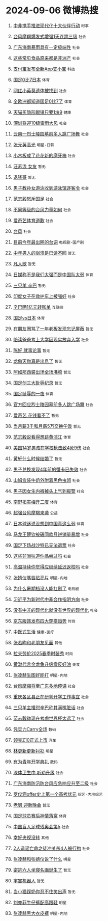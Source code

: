 # 2024-09-06 微博热搜 
1. [中非携手推进现代化十大伙伴行动](https://m.weibo.cn/search?containerid=100103type%3D1%26t%3D10%26q%3D%23%E4%B8%AD%E9%9D%9E%E6%90%BA%E6%89%8B%E6%8E%A8%E8%BF%9B%E7%8E%B0%E4%BB%A3%E5%8C%96%E5%8D%81%E5%A4%A7%E4%BC%99%E4%BC%B4%E8%A1%8C%E5%8A%A8%23&stream_entry_id=51&isnewpage=1&extparam=seat%3D1%26filter_type%3Drealtimehot%26stream_entry_id%3D51%26c_type%3D51%26q%3D%2523%25E4%25B8%25AD%25E9%259D%259E%25E6%2590%25BA%25E6%2589%258B%25E6%258E%25A8%25E8%25BF%259B%25E7%258E%25B0%25E4%25BB%25A3%25E5%258C%2596%25E5%258D%2581%25E5%25A4%25A7%25E4%25BC%2599%25E4%25BC%25B4%25E8%25A1%258C%25E5%258A%25A8%2523%26pos%3D0%26cate%3D10103%26dgr%3D0%26display_time%3D1725567677%26pre_seqid%3D17255676777600055127) `时事` 

2. [台风摩羯爆发式增强1天连跳三级](https://m.weibo.cn/search?containerid=100103type%3D1%26t%3D10%26q%3D%23%E5%8F%B0%E9%A3%8E%E6%91%A9%E7%BE%AF%E7%88%86%E5%8F%91%E5%BC%8F%E5%A2%9E%E5%BC%BA1%E5%A4%A9%E8%BF%9E%E8%B7%B3%E4%B8%89%E7%BA%A7%23&stream_entry_id=31&isnewpage=1&extparam=seat%3D1%26dgr%3D0%26pos%3D0%26c_type%3D31%26flag%3D0%26cate%3D5001%26stream_entry_id%3D31%26realpos%3D1%26q%3D%2523%25E5%258F%25B0%25E9%25A3%258E%25E6%2591%25A9%25E7%25BE%25AF%25E7%2588%2586%25E5%258F%2591%25E5%25BC%258F%25E5%25A2%259E%25E5%25BC%25BA1%25E5%25A4%25A9%25E8%25BF%259E%25E8%25B7%25B3%25E4%25B8%2589%25E7%25BA%25A7%2523%26lcate%3D5001%26filter_type%3Drealtimehot%26band_rank%3D1%26display_time%3D1725567677%26pre_seqid%3D17255676777600055127) `社会` 

3. [广东海南暴雨具有一定极端性](https://m.weibo.cn/search?containerid=100103type%3D1%26t%3D10%26q%3D%23%E5%B9%BF%E4%B8%9C%E6%B5%B7%E5%8D%97%E6%9A%B4%E9%9B%A8%E5%85%B7%E6%9C%89%E4%B8%80%E5%AE%9A%E6%9E%81%E7%AB%AF%E6%80%A7%23&stream_entry_id=31&isnewpage=1&extparam=seat%3D1%26dgr%3D0%26pos%3D1%26c_type%3D31%26flag%3D0%26cate%3D5001%26stream_entry_id%3D31%26realpos%3D2%26q%3D%2523%25E5%25B9%25BF%25E4%25B8%259C%25E6%25B5%25B7%25E5%258D%2597%25E6%259A%25B4%25E9%259B%25A8%25E5%2585%25B7%25E6%259C%2589%25E4%25B8%2580%25E5%25AE%259A%25E6%259E%2581%25E7%25AB%25AF%25E6%2580%25A7%2523%26lcate%3D5001%26filter_type%3Drealtimehot%26band_rank%3D2%26display_time%3D1725567677%26pre_seqid%3D17255676777600055127) `社会` 

4. [这些常见食品原来都是非洲产](https://m.weibo.cn/search?containerid=100103type%3D1%26t%3D10%26q%3D%23%E8%BF%99%E4%BA%9B%E5%B8%B8%E8%A7%81%E9%A3%9F%E5%93%81%E5%8E%9F%E6%9D%A5%E9%83%BD%E6%98%AF%E9%9D%9E%E6%B4%B2%E4%BA%A7%23&stream_entry_id=31&isnewpage=1&extparam=seat%3D1%26dgr%3D0%26pos%3D2%26c_type%3D31%26flag%3D0%26cate%3D5001%26stream_entry_id%3D31%26realpos%3D3%26q%3D%2523%25E8%25BF%2599%25E4%25BA%259B%25E5%25B8%25B8%25E8%25A7%2581%25E9%25A3%259F%25E5%2593%2581%25E5%258E%259F%25E6%259D%25A5%25E9%2583%25BD%25E6%2598%25AF%25E9%259D%259E%25E6%25B4%25B2%25E4%25BA%25A7%2523%26lcate%3D5001%26filter_type%3Drealtimehot%26band_rank%3D3%26display_time%3D1725567677%26pre_seqid%3D17255676777600055127) `社会` 

5. [支付宝发布全新App支小宝](https://m.weibo.cn/search?containerid=100103type%3D1%26t%3D10%26q%3D%23%E6%94%AF%E4%BB%98%E5%AE%9D%E5%8F%91%E5%B8%83%E5%85%A8%E6%96%B0App%E6%94%AF%E5%B0%8F%E5%AE%9D%23&stream_entry_id=31&isnewpage=1&extparam=seat%3D1%26filter_type%3Drealtimehot%26pos%3D3%26c_type%3D31%26is_ad_pos%3D1%26cate%3D5001%26band_rank%3D4%26stream_entry_id%3D31%26lcate%3D5001%26q%3D%2523%25E6%2594%25AF%25E4%25BB%2598%25E5%25AE%259D%25E5%258F%2591%25E5%25B8%2583%25E5%2585%25A8%25E6%2596%25B0App%25E6%2594%25AF%25E5%25B0%258F%25E5%25AE%259D%2523%26topic_ad%3D1%26dgr%3D0%26adid%3D253423%26display_time%3D1725567677%26pre_seqid%3D17255676777600055127) `科技` 

6. [国足0比7日本](https://m.weibo.cn/search?containerid=100103type%3D1%26t%3D10%26q%3D%23%E5%9B%BD%E8%B6%B30%E6%AF%947%E6%97%A5%E6%9C%AC%23&stream_entry_id=31&isnewpage=1&extparam=seat%3D1%26dgr%3D0%26pos%3D4%26c_type%3D31%26flag%3D16%26cate%3D5001%26stream_entry_id%3D31%26realpos%3D4%26q%3D%2523%25E5%259B%25BD%25E8%25B6%25B30%25E6%25AF%25947%25E6%2597%25A5%25E6%259C%25AC%2523%26lcate%3D5001%26filter_type%3Drealtimehot%26band_rank%3D4%26display_time%3D1725567677%26pre_seqid%3D17255676777600055127) `体育` 

7. [网红小英莫遗体被找到](https://m.weibo.cn/search?containerid=100103type%3D1%26t%3D10%26q%3D%23%E7%BD%91%E7%BA%A2%E5%B0%8F%E8%8B%B1%E8%8E%AB%E9%81%97%E4%BD%93%E8%A2%AB%E6%89%BE%E5%88%B0%23&stream_entry_id=31&isnewpage=1&extparam=seat%3D1%26dgr%3D0%26pos%3D5%26c_type%3D31%26flag%3D2%26cate%3D5001%26stream_entry_id%3D31%26realpos%3D5%26q%3D%2523%25E7%25BD%2591%25E7%25BA%25A2%25E5%25B0%258F%25E8%258B%25B1%25E8%258E%25AB%25E9%2581%2597%25E4%25BD%2593%25E8%25A2%25AB%25E6%2589%25BE%25E5%2588%25B0%2523%26lcate%3D5001%26filter_type%3Drealtimehot%26band_rank%3D5%26display_time%3D1725567677%26pre_seqid%3D17255676777600055127) `社会` 

8. [全欧洲都知道国足0比7了](https://m.weibo.cn/search?containerid=100103type%3D1%26t%3D10%26q%3D%23%E5%85%A8%E6%AC%A7%E6%B4%B2%E9%83%BD%E7%9F%A5%E9%81%93%E5%9B%BD%E8%B6%B30%E6%AF%947%E4%BA%86%23&stream_entry_id=31&isnewpage=1&extparam=seat%3D1%26dgr%3D0%26pos%3D6%26c_type%3D31%26flag%3D2%26cate%3D5001%26stream_entry_id%3D31%26realpos%3D6%26q%3D%2523%25E5%2585%25A8%25E6%25AC%25A7%25E6%25B4%25B2%25E9%2583%25BD%25E7%259F%25A5%25E9%2581%2593%25E5%259B%25BD%25E8%25B6%25B30%25E6%25AF%25947%25E4%25BA%2586%2523%26lcate%3D5001%26filter_type%3Drealtimehot%26band_rank%3D6%26display_time%3D1725567677%26pre_seqid%3D17255676777600055127) `体育` 

9. [天猫买隐形眼镜只要1块9](https://m.weibo.cn/search?containerid=100103type%3D1%26t%3D10%26q%3D%23%E5%A4%A9%E7%8C%AB%E4%B9%B0%E9%9A%90%E5%BD%A2%E7%9C%BC%E9%95%9C%E5%8F%AA%E8%A6%811%E5%9D%979%23&stream_entry_id=31&isnewpage=1&extparam=seat%3D1%26filter_type%3Drealtimehot%26pos%3D7%26c_type%3D31%26is_ad_pos%3D1%26cate%3D5001%26band_rank%3D7%26stream_entry_id%3D31%26lcate%3D5001%26q%3D%2523%25E5%25A4%25A9%25E7%258C%25AB%25E4%25B9%25B0%25E9%259A%2590%25E5%25BD%25A2%25E7%259C%25BC%25E9%2595%259C%25E5%258F%25AA%25E8%25A6%25811%25E5%259D%25979%2523%26topic_ad%3D1%26dgr%3D0%26adid%3D253315%26display_time%3D1725567677%26pre_seqid%3D17255676777600055127) `健康` 

10. [深圳将迎10级雷雨大风](https://m.weibo.cn/search?containerid=100103type%3D1%26t%3D10%26q%3D%23%E6%B7%B1%E5%9C%B3%E5%B0%86%E8%BF%8E10%E7%BA%A7%E9%9B%B7%E9%9B%A8%E5%A4%A7%E9%A3%8E%23&stream_entry_id=31&isnewpage=1&extparam=seat%3D1%26dgr%3D0%26pos%3D8%26c_type%3D31%26flag%3D0%26cate%3D5001%26stream_entry_id%3D31%26realpos%3D7%26q%3D%2523%25E6%25B7%25B1%25E5%259C%25B3%25E5%25B0%2586%25E8%25BF%258E10%25E7%25BA%25A7%25E9%259B%25B7%25E9%259B%25A8%25E5%25A4%25A7%25E9%25A3%258E%2523%26lcate%3D5001%26filter_type%3Drealtimehot%26band_rank%3D7%26display_time%3D1725567677%26pre_seqid%3D17255676777600055127) `社会` 

11. [云南一烈士陵园墓前多人跳广场舞](https://m.weibo.cn/search?containerid=100103type%3D1%26t%3D10%26q%3D%23%E4%BA%91%E5%8D%97%E4%B8%80%E7%83%88%E5%A3%AB%E9%99%B5%E5%9B%AD%E5%A2%93%E5%89%8D%E5%A4%9A%E4%BA%BA%E8%B7%B3%E5%B9%BF%E5%9C%BA%E8%88%9E%23&stream_entry_id=31&isnewpage=1&extparam=seat%3D1%26dgr%3D0%26pos%3D9%26c_type%3D31%26flag%3D0%26cate%3D5001%26stream_entry_id%3D31%26realpos%3D8%26q%3D%2523%25E4%25BA%2591%25E5%258D%2597%25E4%25B8%2580%25E7%2583%2588%25E5%25A3%25AB%25E9%2599%25B5%25E5%259B%25AD%25E5%25A2%2593%25E5%2589%258D%25E5%25A4%259A%25E4%25BA%25BA%25E8%25B7%25B3%25E5%25B9%25BF%25E5%259C%25BA%25E8%2588%259E%2523%26lcate%3D5001%26filter_type%3Drealtimehot%26band_rank%3D8%26display_time%3D1725567677%26pre_seqid%3D17255676777600055127) `社会` 

12. [张元英高光](https://m.weibo.cn/search?containerid=100103type%3D1%26t%3D10%26q%3D%23%E5%BC%A0%E5%85%83%E8%8B%B1%E9%AB%98%E5%85%89%23&stream_entry_id=31&isnewpage=1&extparam=seat%3D1%26dgr%3D0%26pos%3D10%26c_type%3D31%26flag%3D0%26cate%3D5001%26stream_entry_id%3D31%26realpos%3D9%26q%3D%2523%25E5%25BC%25A0%25E5%2585%2583%25E8%258B%25B1%25E9%25AB%2598%25E5%2585%2589%2523%26lcate%3D5001%26filter_type%3Drealtimehot%26band_rank%3D9%26display_time%3D1725567677%26pre_seqid%3D17255676777600055127) `明星-日韩` 

13. [小木板成了花花新的磨牙棒](https://m.weibo.cn/search?containerid=100103type%3D1%26t%3D10%26q%3D%23%E5%B0%8F%E6%9C%A8%E6%9D%BF%E6%88%90%E4%BA%86%E8%8A%B1%E8%8A%B1%E6%96%B0%E7%9A%84%E7%A3%A8%E7%89%99%E6%A3%92%23&stream_entry_id=31&isnewpage=1&extparam=seat%3D1%26dgr%3D0%26pos%3D11%26c_type%3D31%26flag%3D32768%26cate%3D5001%26stream_entry_id%3D31%26realpos%3D10%26q%3D%2523%25E5%25B0%258F%25E6%259C%25A8%25E6%259D%25BF%25E6%2588%2590%25E4%25BA%2586%25E8%258A%25B1%25E8%258A%25B1%25E6%2596%25B0%25E7%259A%2584%25E7%25A3%25A8%25E7%2589%2599%25E6%25A3%2592%2523%26lcate%3D5001%26filter_type%3Drealtimehot%26band_rank%3D10%26display_time%3D1725567677%26pre_seqid%3D17255676777600055127) `社会` 

14. [汪苏泷 女友](https://m.weibo.cn/search?containerid=100103type%3D1%26t%3D10%26q%3D%E6%B1%AA%E8%8B%8F%E6%B3%B7+%E5%A5%B3%E5%8F%8B&stream_entry_id=31&isnewpage=1&extparam=seat%3D1%26dgr%3D0%26pos%3D12%26c_type%3D31%26flag%3D2%26cate%3D5001%26stream_entry_id%3D31%26realpos%3D11%26q%3D%25E6%25B1%25AA%25E8%258B%258F%25E6%25B3%25B7%2520%25E5%25A5%25B3%25E5%258F%258B%26lcate%3D5001%26filter_type%3Drealtimehot%26band_rank%3D11%26display_time%3D1725567677%26pre_seqid%3D17255676777600055127) `暂无` 

15. [退钱哥](https://m.weibo.cn/search?containerid=100103type%3D1%26t%3D10%26q%3D%E9%80%80%E9%92%B1%E5%93%A5&stream_entry_id=31&isnewpage=1&extparam=seat%3D1%26dgr%3D0%26pos%3D13%26c_type%3D31%26flag%3D2%26cate%3D5001%26stream_entry_id%3D31%26realpos%3D12%26q%3D%25E9%2580%2580%25E9%2592%25B1%25E5%2593%25A5%26lcate%3D5001%26filter_type%3Drealtimehot%26band_rank%3D12%26display_time%3D1725567677%26pre_seqid%3D17255676777600055127) `暂无` 

16. [男子教孙女游泳收到游泳馆逐客令](https://m.weibo.cn/search?containerid=100103type%3D1%26t%3D10%26q%3D%23%E7%94%B7%E5%AD%90%E6%95%99%E5%AD%99%E5%A5%B3%E6%B8%B8%E6%B3%B3%E6%94%B6%E5%88%B0%E6%B8%B8%E6%B3%B3%E9%A6%86%E9%80%90%E5%AE%A2%E4%BB%A4%23&stream_entry_id=31&isnewpage=1&extparam=seat%3D1%26dgr%3D0%26pos%3D14%26c_type%3D31%26flag%3D0%26cate%3D5001%26stream_entry_id%3D31%26realpos%3D13%26q%3D%2523%25E7%2594%25B7%25E5%25AD%2590%25E6%2595%2599%25E5%25AD%2599%25E5%25A5%25B3%25E6%25B8%25B8%25E6%25B3%25B3%25E6%2594%25B6%25E5%2588%25B0%25E6%25B8%25B8%25E6%25B3%25B3%25E9%25A6%2586%25E9%2580%2590%25E5%25AE%25A2%25E4%25BB%25A4%2523%26lcate%3D5001%26filter_type%3Drealtimehot%26band_rank%3D13%26display_time%3D1725567677%26pre_seqid%3D17255676777600055127) `社会` 

17. [范志毅怒斥国足](https://m.weibo.cn/search?containerid=100103type%3D1%26t%3D10%26q%3D%23%E8%8C%83%E5%BF%97%E6%AF%85%E6%80%92%E6%96%A5%E5%9B%BD%E8%B6%B3%23&stream_entry_id=31&isnewpage=1&extparam=seat%3D1%26dgr%3D0%26pos%3D15%26c_type%3D31%26flag%3D2%26cate%3D5001%26stream_entry_id%3D31%26realpos%3D14%26q%3D%2523%25E8%258C%2583%25E5%25BF%2597%25E6%25AF%2585%25E6%2580%2592%25E6%2596%25A5%25E5%259B%25BD%25E8%25B6%25B3%2523%26lcate%3D5001%26filter_type%3Drealtimehot%26band_rank%3D14%26display_time%3D1725567677%26pre_seqid%3D17255676777600055127) `社会` 

18. [不同等级的台风力量如何](https://m.weibo.cn/search?containerid=100103type%3D1%26t%3D10%26q%3D%23%E4%B8%8D%E5%90%8C%E7%AD%89%E7%BA%A7%E7%9A%84%E5%8F%B0%E9%A3%8E%E5%8A%9B%E9%87%8F%E5%A6%82%E4%BD%95%23&stream_entry_id=31&isnewpage=1&extparam=seat%3D1%26dgr%3D0%26pos%3D16%26c_type%3D31%26flag%3D0%26cate%3D5001%26stream_entry_id%3D31%26realpos%3D15%26q%3D%2523%25E4%25B8%258D%25E5%2590%258C%25E7%25AD%2589%25E7%25BA%25A7%25E7%259A%2584%25E5%258F%25B0%25E9%25A3%258E%25E5%258A%259B%25E9%2587%258F%25E5%25A6%2582%25E4%25BD%2595%2523%26lcate%3D5001%26filter_type%3Drealtimehot%26band_rank%3D15%26display_time%3D1725567677%26pre_seqid%3D17255676777600055127) `社会` 

19. [爱奇艺体育道歉](https://m.weibo.cn/search?containerid=100103type%3D1%26t%3D10%26q%3D%23%E7%88%B1%E5%A5%87%E8%89%BA%E4%BD%93%E8%82%B2%E9%81%93%E6%AD%89%23&stream_entry_id=31&isnewpage=1&extparam=seat%3D1%26dgr%3D0%26pos%3D17%26c_type%3D31%26flag%3D2%26cate%3D5001%26stream_entry_id%3D31%26realpos%3D16%26q%3D%2523%25E7%2588%25B1%25E5%25A5%2587%25E8%2589%25BA%25E4%25BD%2593%25E8%2582%25B2%25E9%2581%2593%25E6%25AD%2589%2523%26lcate%3D5001%26filter_type%3Drealtimehot%26band_rank%3D16%26display_time%3D1725567677%26pre_seqid%3D17255676777600055127) `社会` 

20. [台风](https://m.weibo.cn/search?containerid=100103type%3D1%26t%3D10%26q%3D%E5%8F%B0%E9%A3%8E&stream_entry_id=31&isnewpage=1&extparam=seat%3D1%26dgr%3D0%26pos%3D18%26c_type%3D31%26flag%3D0%26cate%3D5001%26stream_entry_id%3D31%26realpos%3D17%26q%3D%25E5%258F%25B0%25E9%25A3%258E%26lcate%3D5001%26filter_type%3Drealtimehot%26band_rank%3D17%26display_time%3D1725567677%26pre_seqid%3D17255676777600055127) `社会` 

21. [目前今年最出圈的台词](https://m.weibo.cn/search?containerid=100103type%3D1%26t%3D10%26q%3D%E7%9B%AE%E5%89%8D%E4%BB%8A%E5%B9%B4%E6%9C%80%E5%87%BA%E5%9C%88%E7%9A%84%E5%8F%B0%E8%AF%8D&stream_entry_id=31&isnewpage=1&extparam=seat%3D1%26dgr%3D0%26pos%3D19%26c_type%3D31%26flag%3D0%26cate%3D5001%26stream_entry_id%3D31%26realpos%3D18%26q%3D%25E7%259B%25AE%25E5%2589%258D%25E4%25BB%258A%25E5%25B9%25B4%25E6%259C%2580%25E5%2587%25BA%25E5%259C%2588%25E7%259A%2584%25E5%258F%25B0%25E8%25AF%258D%26lcate%3D5001%26filter_type%3Drealtimehot%26band_rank%3D18%26display_time%3D1725567677%26pre_seqid%3D17255676777600055127) `电视剧-国产剧` 

22. [中年男人的崩溃是已读不回](https://m.weibo.cn/search?containerid=100103type%3D1%26t%3D10%26q%3D%E4%B8%AD%E5%B9%B4%E7%94%B7%E4%BA%BA%E7%9A%84%E5%B4%A9%E6%BA%83%E6%98%AF%E5%B7%B2%E8%AF%BB%E4%B8%8D%E5%9B%9E&stream_entry_id=31&isnewpage=1&extparam=seat%3D1%26dgr%3D0%26pos%3D20%26c_type%3D31%26flag%3D0%26cate%3D5001%26stream_entry_id%3D31%26realpos%3D19%26q%3D%25E4%25B8%25AD%25E5%25B9%25B4%25E7%2594%25B7%25E4%25BA%25BA%25E7%259A%2584%25E5%25B4%25A9%25E6%25BA%2583%25E6%2598%25AF%25E5%25B7%25B2%25E8%25AF%25BB%25E4%25B8%258D%25E5%259B%259E%26lcate%3D5001%26filter_type%3Drealtimehot%26band_rank%3D19%26display_time%3D1725567677%26pre_seqid%3D17255676777600055127) `暂无` 

23. [凡人歌](https://m.weibo.cn/search?containerid=100103type%3D1%26t%3D10%26q%3D%E5%87%A1%E4%BA%BA%E6%AD%8C&stream_entry_id=31&isnewpage=1&extparam=seat%3D1%26dgr%3D0%26pos%3D21%26c_type%3D31%26flag%3D0%26cate%3D5001%26stream_entry_id%3D31%26realpos%3D20%26q%3D%25E5%2587%25A1%25E4%25BA%25BA%25E6%25AD%258C%26lcate%3D5001%26filter_type%3Drealtimehot%26band_rank%3D20%26display_time%3D1725567677%26pre_seqid%3D17255676777600055127) `暂无` 

24. [日媒称不是我们太强而是中国队太弱](https://m.weibo.cn/search?containerid=100103type%3D1%26t%3D10%26q%3D%23%E6%97%A5%E5%AA%92%E7%A7%B0%E4%B8%8D%E6%98%AF%E6%88%91%E4%BB%AC%E5%A4%AA%E5%BC%BA%E8%80%8C%E6%98%AF%E4%B8%AD%E5%9B%BD%E9%98%9F%E5%A4%AA%E5%BC%B1%23&stream_entry_id=31&isnewpage=1&extparam=seat%3D1%26dgr%3D0%26pos%3D22%26c_type%3D31%26flag%3D2%26cate%3D5001%26stream_entry_id%3D31%26realpos%3D21%26q%3D%2523%25E6%2597%25A5%25E5%25AA%2592%25E7%25A7%25B0%25E4%25B8%258D%25E6%2598%25AF%25E6%2588%2591%25E4%25BB%25AC%25E5%25A4%25AA%25E5%25BC%25BA%25E8%2580%258C%25E6%2598%25AF%25E4%25B8%25AD%25E5%259B%25BD%25E9%2598%259F%25E5%25A4%25AA%25E5%25BC%25B1%2523%26lcate%3D5001%26filter_type%3Drealtimehot%26band_rank%3D21%26display_time%3D1725567677%26pre_seqid%3D17255676777600055127) `体育` 

25. [三只羊 辛巴](https://m.weibo.cn/search?containerid=100103type%3D1%26t%3D10%26q%3D%E4%B8%89%E5%8F%AA%E7%BE%8A+%E8%BE%9B%E5%B7%B4&stream_entry_id=31&isnewpage=1&extparam=seat%3D1%26dgr%3D0%26pos%3D23%26c_type%3D31%26flag%3D2%26cate%3D5001%26stream_entry_id%3D31%26realpos%3D22%26q%3D%25E4%25B8%2589%25E5%258F%25AA%25E7%25BE%258A%2520%25E8%25BE%259B%25E5%25B7%25B4%26lcate%3D5001%26filter_type%3Drealtimehot%26band_rank%3D22%26display_time%3D1725567677%26pre_seqid%3D17255676777600055127) `暂无` 

26. [印度女子在救护车上被强奸](https://m.weibo.cn/search?containerid=100103type%3D1%26t%3D10%26q%3D%23%E5%8D%B0%E5%BA%A6%E5%A5%B3%E5%AD%90%E5%9C%A8%E6%95%91%E6%8A%A4%E8%BD%A6%E4%B8%8A%E8%A2%AB%E5%BC%BA%E5%A5%B8%23&stream_entry_id=31&isnewpage=1&extparam=seat%3D1%26dgr%3D0%26pos%3D24%26c_type%3D31%26flag%3D0%26cate%3D5001%26stream_entry_id%3D31%26realpos%3D23%26q%3D%2523%25E5%258D%25B0%25E5%25BA%25A6%25E5%25A5%25B3%25E5%25AD%2590%25E5%259C%25A8%25E6%2595%2591%25E6%258A%25A4%25E8%25BD%25A6%25E4%25B8%258A%25E8%25A2%25AB%25E5%25BC%25BA%25E5%25A5%25B8%2523%26lcate%3D5001%26filter_type%3Drealtimehot%26band_rank%3D23%26display_time%3D1725567677%26pre_seqid%3D17255676777600055127) `社会` 

27. [辛巴晒1亿元转账单](https://m.weibo.cn/search?containerid=100103type%3D1%26t%3D10%26q%3D%23%E8%BE%9B%E5%B7%B4%E6%99%921%E4%BA%BF%E5%85%83%E8%BD%AC%E8%B4%A6%E5%8D%95%23&stream_entry_id=31&isnewpage=1&extparam=seat%3D1%26dgr%3D0%26pos%3D25%26c_type%3D31%26flag%3D2%26cate%3D5001%26stream_entry_id%3D31%26realpos%3D24%26q%3D%2523%25E8%25BE%259B%25E5%25B7%25B4%25E6%2599%25921%25E4%25BA%25BF%25E5%2585%2583%25E8%25BD%25AC%25E8%25B4%25A6%25E5%258D%2595%2523%26lcate%3D5001%26filter_type%3Drealtimehot%26band_rank%3D24%26display_time%3D1725567677%26pre_seqid%3D17255676777600055127) `互联网` 

28. [国足vs日本](https://m.weibo.cn/search?containerid=100103type%3D1%26t%3D10%26q%3D%23%E5%9B%BD%E8%B6%B3vs%E6%97%A5%E6%9C%AC%23&stream_entry_id=31&isnewpage=1&extparam=seat%3D1%26dgr%3D0%26pos%3D26%26c_type%3D31%26flag%3D0%26cate%3D5001%26stream_entry_id%3D31%26realpos%3D25%26q%3D%2523%25E5%259B%25BD%25E8%25B6%25B3vs%25E6%2597%25A5%25E6%259C%25AC%2523%26lcate%3D5001%26filter_type%3Drealtimehot%26band_rank%3D25%26display_time%3D1725567677%26pre_seqid%3D17255676777600055127) `体育` 

29. [在朋友圈骂了一年老板发现忘记屏蔽](https://m.weibo.cn/search?containerid=100103type%3D1%26t%3D10%26q%3D%E5%9C%A8%E6%9C%8B%E5%8F%8B%E5%9C%88%E9%AA%82%E4%BA%86%E4%B8%80%E5%B9%B4%E8%80%81%E6%9D%BF%E5%8F%91%E7%8E%B0%E5%BF%98%E8%AE%B0%E5%B1%8F%E8%94%BD&stream_entry_id=31&isnewpage=1&extparam=seat%3D1%26dgr%3D0%26pos%3D27%26c_type%3D31%26flag%3D0%26cate%3D5001%26stream_entry_id%3D31%26realpos%3D26%26q%3D%25E5%259C%25A8%25E6%259C%258B%25E5%258F%258B%25E5%259C%2588%25E9%25AA%2582%25E4%25BA%2586%25E4%25B8%2580%25E5%25B9%25B4%25E8%2580%2581%25E6%259D%25BF%25E5%258F%2591%25E7%258E%25B0%25E5%25BF%2598%25E8%25AE%25B0%25E5%25B1%258F%25E8%2594%25BD%26lcate%3D5001%26filter_type%3Drealtimehot%26band_rank%3D26%26display_time%3D1725567677%26pre_seqid%3D17255676777600055127) `暂无` 

30. [陪读爸爸考上大学因现实放弃入学](https://m.weibo.cn/search?containerid=100103type%3D1%26t%3D10%26q%3D%23%E9%99%AA%E8%AF%BB%E7%88%B8%E7%88%B8%E8%80%83%E4%B8%8A%E5%A4%A7%E5%AD%A6%E5%9B%A0%E7%8E%B0%E5%AE%9E%E6%94%BE%E5%BC%83%E5%85%A5%E5%AD%A6%23&stream_entry_id=31&isnewpage=1&extparam=seat%3D1%26dgr%3D0%26pos%3D28%26c_type%3D31%26flag%3D32768%26cate%3D5001%26stream_entry_id%3D31%26realpos%3D27%26q%3D%2523%25E9%2599%25AA%25E8%25AF%25BB%25E7%2588%25B8%25E7%2588%25B8%25E8%2580%2583%25E4%25B8%258A%25E5%25A4%25A7%25E5%25AD%25A6%25E5%259B%25A0%25E7%258E%25B0%25E5%25AE%259E%25E6%2594%25BE%25E5%25BC%2583%25E5%2585%25A5%25E5%25AD%25A6%2523%26lcate%3D5001%26filter_type%3Drealtimehot%26band_rank%3D27%26display_time%3D1725567677%26pre_seqid%3D17255676777600055127) `社会` 

31. [陈好 就事论事](https://m.weibo.cn/search?containerid=100103type%3D1%26t%3D10%26q%3D%E9%99%88%E5%A5%BD+%E5%B0%B1%E4%BA%8B%E8%AE%BA%E4%BA%8B&stream_entry_id=31&isnewpage=1&extparam=seat%3D1%26dgr%3D0%26pos%3D29%26c_type%3D31%26flag%3D0%26cate%3D5001%26stream_entry_id%3D31%26realpos%3D28%26q%3D%25E9%2599%2588%25E5%25A5%25BD%2520%25E5%25B0%25B1%25E4%25BA%258B%25E8%25AE%25BA%25E4%25BA%258B%26lcate%3D5001%26filter_type%3Drealtimehot%26band_rank%3D28%26display_time%3D1725567677%26pre_seqid%3D17255676777600055127) `暂无` 

32. [龙傲天你真是出息了](https://m.weibo.cn/search?containerid=100103type%3D1%26t%3D10%26q%3D%E9%BE%99%E5%82%B2%E5%A4%A9%E4%BD%A0%E7%9C%9F%E6%98%AF%E5%87%BA%E6%81%AF%E4%BA%86&stream_entry_id=31&isnewpage=1&extparam=seat%3D1%26dgr%3D0%26pos%3D30%26c_type%3D31%26flag%3D0%26cate%3D5001%26stream_entry_id%3D31%26realpos%3D29%26q%3D%25E9%25BE%2599%25E5%2582%25B2%25E5%25A4%25A9%25E4%25BD%25A0%25E7%259C%259F%25E6%2598%25AF%25E5%2587%25BA%25E6%2581%25AF%25E4%25BA%2586%26lcate%3D5001%26filter_type%3Drealtimehot%26band_rank%3D29%26display_time%3D1725567677%26pre_seqid%3D17255676777600055127) `暂无` 

33. [阿如那西装出场全场沸腾](https://m.weibo.cn/search?containerid=100103type%3D1%26t%3D10%26q%3D%E9%98%BF%E5%A6%82%E9%82%A3%E8%A5%BF%E8%A3%85%E5%87%BA%E5%9C%BA%E5%85%A8%E5%9C%BA%E6%B2%B8%E8%85%BE&stream_entry_id=31&isnewpage=1&extparam=seat%3D1%26dgr%3D0%26pos%3D31%26c_type%3D31%26flag%3D0%26cate%3D5001%26stream_entry_id%3D31%26realpos%3D30%26q%3D%25E9%2598%25BF%25E5%25A6%2582%25E9%2582%25A3%25E8%25A5%25BF%25E8%25A3%2585%25E5%2587%25BA%25E5%259C%25BA%25E5%2585%25A8%25E5%259C%25BA%25E6%25B2%25B8%25E8%2585%25BE%26lcate%3D5001%26filter_type%3Drealtimehot%26band_rank%3D30%26display_time%3D1725567677%26pre_seqid%3D17255676777600055127) `暂无` 

34. [国足创三大耻辱纪录](https://m.weibo.cn/search?containerid=100103type%3D1%26t%3D10%26q%3D%23%E5%9B%BD%E8%B6%B3%E5%88%9B%E4%B8%89%E5%A4%A7%E8%80%BB%E8%BE%B1%E7%BA%AA%E5%BD%95%23&stream_entry_id=31&isnewpage=1&extparam=seat%3D1%26dgr%3D0%26pos%3D32%26c_type%3D31%26flag%3D0%26cate%3D5001%26stream_entry_id%3D31%26realpos%3D31%26q%3D%2523%25E5%259B%25BD%25E8%25B6%25B3%25E5%2588%259B%25E4%25B8%2589%25E5%25A4%25A7%25E8%2580%25BB%25E8%25BE%25B1%25E7%25BA%25AA%25E5%25BD%2595%2523%26lcate%3D5001%26filter_type%3Drealtimehot%26band_rank%3D31%26display_time%3D1725567677%26pre_seqid%3D17255676777600055127) `暂无` 

35. [国足耻辱的一夜](https://m.weibo.cn/search?containerid=100103type%3D1%26t%3D10%26q%3D%23%E5%9B%BD%E8%B6%B3%E8%80%BB%E8%BE%B1%E7%9A%84%E4%B8%80%E5%A4%9C%23&stream_entry_id=31&isnewpage=1&extparam=seat%3D1%26dgr%3D0%26pos%3D33%26c_type%3D31%26flag%3D0%26cate%3D5001%26stream_entry_id%3D31%26realpos%3D32%26q%3D%2523%25E5%259B%25BD%25E8%25B6%25B3%25E8%2580%25BB%25E8%25BE%25B1%25E7%259A%2584%25E4%25B8%2580%25E5%25A4%259C%2523%26lcate%3D5001%26filter_type%3Drealtimehot%26band_rank%3D32%26display_time%3D1725567677%26pre_seqid%3D17255676777600055127) `体育` 

36. [官方回应烈士陵园墓前多人跳广场舞](https://m.weibo.cn/search?containerid=100103type%3D1%26t%3D10%26q%3D%23%E5%AE%98%E6%96%B9%E5%9B%9E%E5%BA%94%E7%83%88%E5%A3%AB%E9%99%B5%E5%9B%AD%E5%A2%93%E5%89%8D%E5%A4%9A%E4%BA%BA%E8%B7%B3%E5%B9%BF%E5%9C%BA%E8%88%9E%23&stream_entry_id=31&isnewpage=1&extparam=seat%3D1%26dgr%3D0%26pos%3D34%26c_type%3D31%26flag%3D0%26cate%3D5001%26stream_entry_id%3D31%26realpos%3D33%26q%3D%2523%25E5%25AE%2598%25E6%2596%25B9%25E5%259B%259E%25E5%25BA%2594%25E7%2583%2588%25E5%25A3%25AB%25E9%2599%25B5%25E5%259B%25AD%25E5%25A2%2593%25E5%2589%258D%25E5%25A4%259A%25E4%25BA%25BA%25E8%25B7%25B3%25E5%25B9%25BF%25E5%259C%25BA%25E8%2588%259E%2523%26lcate%3D5001%26filter_type%3Drealtimehot%26band_rank%3D33%26display_time%3D1725567677%26pre_seqid%3D17255676777600055127) `社会` 

37. [爱奇艺 花钱看不了](https://m.weibo.cn/search?containerid=100103type%3D1%26t%3D10%26q%3D%E7%88%B1%E5%A5%87%E8%89%BA+%E8%8A%B1%E9%92%B1%E7%9C%8B%E4%B8%8D%E4%BA%86&stream_entry_id=31&isnewpage=1&extparam=seat%3D1%26dgr%3D0%26pos%3D35%26c_type%3D31%26flag%3D0%26cate%3D5001%26stream_entry_id%3D31%26realpos%3D34%26q%3D%25E7%2588%25B1%25E5%25A5%2587%25E8%2589%25BA%2520%25E8%258A%25B1%25E9%2592%25B1%25E7%259C%258B%25E4%25B8%258D%25E4%25BA%2586%26lcate%3D5001%26filter_type%3Drealtimehot%26band_rank%3D34%26display_time%3D1725567677%26pre_seqid%3D17255676777600055127) `暂无` 

38. [当月薪3千和月薪5万交换午饭](https://m.weibo.cn/search?containerid=100103type%3D1%26t%3D10%26q%3D%E5%BD%93%E6%9C%88%E8%96%AA3%E5%8D%83%E5%92%8C%E6%9C%88%E8%96%AA5%E4%B8%87%E4%BA%A4%E6%8D%A2%E5%8D%88%E9%A5%AD&stream_entry_id=31&isnewpage=1&extparam=seat%3D1%26dgr%3D0%26pos%3D36%26c_type%3D31%26flag%3D0%26cate%3D5001%26stream_entry_id%3D31%26realpos%3D35%26q%3D%25E5%25BD%2593%25E6%259C%2588%25E8%2596%25AA3%25E5%258D%2583%25E5%2592%258C%25E6%259C%2588%25E8%2596%25AA5%25E4%25B8%2587%25E4%25BA%25A4%25E6%258D%25A2%25E5%258D%2588%25E9%25A5%25AD%26lcate%3D5001%26filter_type%3Drealtimehot%26band_rank%3D35%26display_time%3D1725567677%26pre_seqid%3D17255676777600055127) `暂无` 

39. [范志毅说看得想跳黄浦江](https://m.weibo.cn/search?containerid=100103type%3D1%26t%3D10%26q%3D%23%E8%8C%83%E5%BF%97%E6%AF%85%E8%AF%B4%E7%9C%8B%E5%BE%97%E6%83%B3%E8%B7%B3%E9%BB%84%E6%B5%A6%E6%B1%9F%23&stream_entry_id=31&isnewpage=1&extparam=seat%3D1%26dgr%3D0%26pos%3D37%26c_type%3D31%26flag%3D0%26cate%3D5001%26stream_entry_id%3D31%26realpos%3D36%26q%3D%2523%25E8%258C%2583%25E5%25BF%2597%25E6%25AF%2585%25E8%25AF%25B4%25E7%259C%258B%25E5%25BE%2597%25E6%2583%25B3%25E8%25B7%25B3%25E9%25BB%2584%25E6%25B5%25A6%25E6%25B1%259F%2523%26lcate%3D5001%26filter_type%3Drealtimehot%26band_rank%3D36%26display_time%3D1725567677%26pre_seqid%3D17255676777600055127) `体育` 

40. [美国14岁男孩在学校枪击致4死9伤](https://m.weibo.cn/search?containerid=100103type%3D1%26t%3D10%26q%3D%23%E7%BE%8E%E5%9B%BD14%E5%B2%81%E7%94%B7%E5%AD%A9%E5%9C%A8%E5%AD%A6%E6%A0%A1%E6%9E%AA%E5%87%BB%E8%87%B44%E6%AD%BB9%E4%BC%A4%23&stream_entry_id=31&isnewpage=1&extparam=seat%3D1%26dgr%3D0%26pos%3D38%26c_type%3D31%26flag%3D0%26cate%3D5001%26stream_entry_id%3D31%26realpos%3D37%26q%3D%2523%25E7%25BE%258E%25E5%259B%25BD14%25E5%25B2%2581%25E7%2594%25B7%25E5%25AD%25A9%25E5%259C%25A8%25E5%25AD%25A6%25E6%25A0%25A1%25E6%259E%25AA%25E5%2587%25BB%25E8%2587%25B44%25E6%25AD%25BB9%25E4%25BC%25A4%2523%26lcate%3D5001%26filter_type%3Drealtimehot%26band_rank%3D37%26display_time%3D1725567677%26pre_seqid%3D17255676777600055127) `社会` 

41. [黄轩什么时候结婚了](https://m.weibo.cn/search?containerid=100103type%3D1%26t%3D10%26q%3D%E9%BB%84%E8%BD%A9%E4%BB%80%E4%B9%88%E6%97%B6%E5%80%99%E7%BB%93%E5%A9%9A%E4%BA%86&stream_entry_id=31&isnewpage=1&extparam=seat%3D1%26dgr%3D0%26pos%3D39%26c_type%3D31%26flag%3D0%26cate%3D5001%26stream_entry_id%3D31%26realpos%3D38%26q%3D%25E9%25BB%2584%25E8%25BD%25A9%25E4%25BB%2580%25E4%25B9%2588%25E6%2597%25B6%25E5%2580%2599%25E7%25BB%2593%25E5%25A9%259A%25E4%25BA%2586%26lcate%3D5001%26filter_type%3Drealtimehot%26band_rank%3D38%26display_time%3D1725567677%26pre_seqid%3D17255676777600055127) `暂无` 

42. [男子兑换发现4年前的蟹卡已失效](https://m.weibo.cn/search?containerid=100103type%3D1%26t%3D10%26q%3D%23%E7%94%B7%E5%AD%90%E5%85%91%E6%8D%A2%E5%8F%91%E7%8E%B04%E5%B9%B4%E5%89%8D%E7%9A%84%E8%9F%B9%E5%8D%A1%E5%B7%B2%E5%A4%B1%E6%95%88%23&stream_entry_id=31&isnewpage=1&extparam=seat%3D1%26dgr%3D0%26pos%3D40%26c_type%3D31%26flag%3D0%26cate%3D5001%26stream_entry_id%3D31%26realpos%3D39%26q%3D%2523%25E7%2594%25B7%25E5%25AD%2590%25E5%2585%2591%25E6%258D%25A2%25E5%258F%2591%25E7%258E%25B04%25E5%25B9%25B4%25E5%2589%258D%25E7%259A%2584%25E8%259F%25B9%25E5%258D%25A1%25E5%25B7%25B2%25E5%25A4%25B1%25E6%2595%2588%2523%26lcate%3D5001%26filter_type%3Drealtimehot%26band_rank%3D39%26display_time%3D1725567677%26pre_seqid%3D17255676777600055127) `社会` 

43. [山姆盒装牛奶外附着黑色虫卵](https://m.weibo.cn/search?containerid=100103type%3D1%26t%3D10%26q%3D%23%E5%B1%B1%E5%A7%86%E7%9B%92%E8%A3%85%E7%89%9B%E5%A5%B6%E5%A4%96%E9%99%84%E7%9D%80%E9%BB%91%E8%89%B2%E8%99%AB%E5%8D%B5%23&stream_entry_id=31&isnewpage=1&extparam=seat%3D1%26dgr%3D0%26pos%3D41%26c_type%3D31%26flag%3D0%26cate%3D5001%26stream_entry_id%3D31%26realpos%3D40%26q%3D%2523%25E5%25B1%25B1%25E5%25A7%2586%25E7%259B%2592%25E8%25A3%2585%25E7%2589%259B%25E5%25A5%25B6%25E5%25A4%2596%25E9%2599%2584%25E7%259D%2580%25E9%25BB%2591%25E8%2589%25B2%25E8%2599%25AB%25E5%258D%25B5%2523%26lcate%3D5001%26filter_type%3Drealtimehot%26band_rank%3D40%26display_time%3D1725567677%26pre_seqid%3D17255676777600055127) `社会` 

44. [男子因女生内裤掉头上气到报警](https://m.weibo.cn/search?containerid=100103type%3D1%26t%3D10%26q%3D%23%E7%94%B7%E5%AD%90%E5%9B%A0%E5%A5%B3%E7%94%9F%E5%86%85%E8%A3%A4%E6%8E%89%E5%A4%B4%E4%B8%8A%E6%B0%94%E5%88%B0%E6%8A%A5%E8%AD%A6%23&stream_entry_id=31&isnewpage=1&extparam=seat%3D1%26dgr%3D0%26pos%3D42%26c_type%3D31%26flag%3D0%26cate%3D5001%26stream_entry_id%3D31%26realpos%3D41%26q%3D%2523%25E7%2594%25B7%25E5%25AD%2590%25E5%259B%25A0%25E5%25A5%25B3%25E7%2594%259F%25E5%2586%2585%25E8%25A3%25A4%25E6%258E%2589%25E5%25A4%25B4%25E4%25B8%258A%25E6%25B0%2594%25E5%2588%25B0%25E6%258A%25A5%25E8%25AD%25A6%2523%26lcate%3D5001%26filter_type%3Drealtimehot%26band_rank%3D41%26display_time%3D1725567677%26pre_seqid%3D17255676777600055127) `社会` 

45. [南野拓实梅开二度](https://m.weibo.cn/search?containerid=100103type%3D1%26t%3D10%26q%3D%23%E5%8D%97%E9%87%8E%E6%8B%93%E5%AE%9E%E6%A2%85%E5%BC%80%E4%BA%8C%E5%BA%A6%23&stream_entry_id=31&isnewpage=1&extparam=seat%3D1%26dgr%3D0%26pos%3D43%26c_type%3D31%26flag%3D0%26cate%3D5001%26stream_entry_id%3D31%26realpos%3D42%26q%3D%2523%25E5%258D%2597%25E9%2587%258E%25E6%258B%2593%25E5%25AE%259E%25E6%25A2%2585%25E5%25BC%2580%25E4%25BA%258C%25E5%25BA%25A6%2523%26lcate%3D5001%26filter_type%3Drealtimehot%26band_rank%3D42%26display_time%3D1725567677%26pre_seqid%3D17255676777600055127) `体育` 

46. [超强台风摩羯来袭](https://m.weibo.cn/search?containerid=100103type%3D1%26t%3D10%26q%3D%23%E8%B6%85%E5%BC%BA%E5%8F%B0%E9%A3%8E%E6%91%A9%E7%BE%AF%E6%9D%A5%E8%A2%AD%23&stream_entry_id=31&isnewpage=1&extparam=seat%3D1%26dgr%3D0%26pos%3D44%26c_type%3D31%26flag%3D1%26cate%3D5001%26stream_entry_id%3D31%26realpos%3D43%26q%3D%2523%25E8%25B6%2585%25E5%25BC%25BA%25E5%258F%25B0%25E9%25A3%258E%25E6%2591%25A9%25E7%25BE%25AF%25E6%259D%25A5%25E8%25A2%25AD%2523%26lcate%3D5001%26filter_type%3Drealtimehot%26band_rank%3D43%26display_time%3D1725567677%26pre_seqid%3D17255676777600055127) `公益` 

47. [日本球迷说没想到中国真这么弱](https://m.weibo.cn/search?containerid=100103type%3D1%26t%3D10%26q%3D%23%E6%97%A5%E6%9C%AC%E7%90%83%E8%BF%B7%E8%AF%B4%E6%B2%A1%E6%83%B3%E5%88%B0%E4%B8%AD%E5%9B%BD%E7%9C%9F%E8%BF%99%E4%B9%88%E5%BC%B1%23&stream_entry_id=31&isnewpage=1&extparam=seat%3D1%26dgr%3D0%26pos%3D45%26c_type%3D31%26flag%3D0%26cate%3D5001%26stream_entry_id%3D31%26realpos%3D44%26q%3D%2523%25E6%2597%25A5%25E6%259C%25AC%25E7%2590%2583%25E8%25BF%25B7%25E8%25AF%25B4%25E6%25B2%25A1%25E6%2583%25B3%25E5%2588%25B0%25E4%25B8%25AD%25E5%259B%25BD%25E7%259C%259F%25E8%25BF%2599%25E4%25B9%2588%25E5%25BC%25B1%2523%26lcate%3D5001%26filter_type%3Drealtimehot%26band_rank%3D44%26display_time%3D1725567677%26pre_seqid%3D17255676777600055127) `体育` 

48. [马龙王楚钦被碾同款月饼销量暴增](https://m.weibo.cn/search?containerid=100103type%3D1%26t%3D10%26q%3D%23%E9%A9%AC%E9%BE%99%E7%8E%8B%E6%A5%9A%E9%92%A6%E8%A2%AB%E7%A2%BE%E5%90%8C%E6%AC%BE%E6%9C%88%E9%A5%BC%E9%94%80%E9%87%8F%E6%9A%B4%E5%A2%9E%23&stream_entry_id=31&isnewpage=1&extparam=seat%3D1%26dgr%3D0%26pos%3D46%26c_type%3D31%26flag%3D0%26cate%3D5001%26stream_entry_id%3D31%26realpos%3D45%26q%3D%2523%25E9%25A9%25AC%25E9%25BE%2599%25E7%258E%258B%25E6%25A5%259A%25E9%2592%25A6%25E8%25A2%25AB%25E7%25A2%25BE%25E5%2590%258C%25E6%25AC%25BE%25E6%259C%2588%25E9%25A5%25BC%25E9%2594%2580%25E9%2587%258F%25E6%259A%25B4%25E5%25A2%259E%2523%26lcate%3D5001%26filter_type%3Drealtimehot%26band_rank%3D45%26display_time%3D1725567677%26pre_seqid%3D17255676777600055127) `社会` 

49. [国足下场战沙特已无法退票](https://m.weibo.cn/search?containerid=100103type%3D1%26t%3D10%26q%3D%23%E5%9B%BD%E8%B6%B3%E4%B8%8B%E5%9C%BA%E6%88%98%E6%B2%99%E7%89%B9%E5%B7%B2%E6%97%A0%E6%B3%95%E9%80%80%E7%A5%A8%23&stream_entry_id=31&isnewpage=1&extparam=seat%3D1%26dgr%3D0%26pos%3D47%26c_type%3D31%26flag%3D0%26cate%3D5001%26stream_entry_id%3D31%26realpos%3D46%26q%3D%2523%25E5%259B%25BD%25E8%25B6%25B3%25E4%25B8%258B%25E5%259C%25BA%25E6%2588%2598%25E6%25B2%2599%25E7%2589%25B9%25E5%25B7%25B2%25E6%2597%25A0%25E6%25B3%2595%25E9%2580%2580%25E7%25A5%25A8%2523%26lcate%3D5001%26filter_type%3Drealtimehot%26band_rank%3D46%26display_time%3D1725567677%26pre_seqid%3D17255676777600055127) `社会` 

50. [这些非洲味道你品尝过吗](https://m.weibo.cn/search?containerid=100103type%3D1%26t%3D10%26q%3D%23%E8%BF%99%E4%BA%9B%E9%9D%9E%E6%B4%B2%E5%91%B3%E9%81%93%E4%BD%A0%E5%93%81%E5%B0%9D%E8%BF%87%E5%90%97%23&stream_entry_id=31&isnewpage=1&extparam=seat%3D1%26dgr%3D0%26pos%3D48%26c_type%3D31%26flag%3D0%26cate%3D5001%26stream_entry_id%3D31%26realpos%3D47%26q%3D%2523%25E8%25BF%2599%25E4%25BA%259B%25E9%259D%259E%25E6%25B4%25B2%25E5%2591%25B3%25E9%2581%2593%25E4%25BD%25A0%25E5%2593%2581%25E5%25B0%259D%25E8%25BF%2587%25E5%2590%2597%2523%26lcate%3D5001%26filter_type%3Drealtimehot%26band_rank%3D47%26display_time%3D1725567677%26pre_seqid%3D17255676777600055127) `社会` 

51. [高温持续你觉得应继续延迟返校吗](https://m.weibo.cn/search?containerid=100103type%3D1%26t%3D10%26q%3D%23%E9%AB%98%E6%B8%A9%E6%8C%81%E7%BB%AD%E4%BD%A0%E8%A7%89%E5%BE%97%E5%BA%94%E7%BB%A7%E7%BB%AD%E5%BB%B6%E8%BF%9F%E8%BF%94%E6%A0%A1%E5%90%97%23&stream_entry_id=31&isnewpage=1&extparam=seat%3D1%26dgr%3D0%26pos%3D49%26c_type%3D31%26flag%3D1%26cate%3D5001%26stream_entry_id%3D31%26realpos%3D48%26q%3D%2523%25E9%25AB%2598%25E6%25B8%25A9%25E6%258C%2581%25E7%25BB%25AD%25E4%25BD%25A0%25E8%25A7%2589%25E5%25BE%2597%25E5%25BA%2594%25E7%25BB%25A7%25E7%25BB%25AD%25E5%25BB%25B6%25E8%25BF%259F%25E8%25BF%2594%25E6%25A0%25A1%25E5%2590%2597%2523%26lcate%3D5001%26filter_type%3Drealtimehot%26band_rank%3D48%26display_time%3D1725567677%26pre_seqid%3D17255676777600055127) `社会` 

52. [张婧仪嘴唇贴亮片](https://m.weibo.cn/search?containerid=100103type%3D1%26t%3D10%26q%3D%23%E5%BC%A0%E5%A9%A7%E4%BB%AA%E5%98%B4%E5%94%87%E8%B4%B4%E4%BA%AE%E7%89%87%23&stream_entry_id=31&isnewpage=1&extparam=seat%3D1%26dgr%3D0%26pos%3D50%26c_type%3D31%26flag%3D0%26cate%3D5001%26stream_entry_id%3D31%26realpos%3D49%26q%3D%2523%25E5%25BC%25A0%25E5%25A9%25A7%25E4%25BB%25AA%25E5%2598%25B4%25E5%2594%2587%25E8%25B4%25B4%25E4%25BA%25AE%25E7%2589%2587%2523%26lcate%3D5001%26filter_type%3Drealtimehot%26band_rank%3D49%26display_time%3D1725567677%26pre_seqid%3D17255676777600055127) `明星-内地` 

53. [为什么暑期档没人能扛剧了](https://m.weibo.cn/search?containerid=100103type%3D1%26t%3D10%26q%3D%23%E4%B8%BA%E4%BB%80%E4%B9%88%E6%9A%91%E6%9C%9F%E6%A1%A3%E6%B2%A1%E4%BA%BA%E8%83%BD%E6%89%9B%E5%89%A7%E4%BA%86%23&stream_entry_id=31&isnewpage=1&extparam=seat%3D1%26dgr%3D0%26pos%3D51%26c_type%3D31%26flag%3D0%26cate%3D5001%26stream_entry_id%3D31%26realpos%3D50%26q%3D%2523%25E4%25B8%25BA%25E4%25BB%2580%25E4%25B9%2588%25E6%259A%2591%25E6%259C%259F%25E6%25A1%25A3%25E6%25B2%25A1%25E4%25BA%25BA%25E8%2583%25BD%25E6%2589%259B%25E5%2589%25A7%25E4%25BA%2586%2523%26lcate%3D5001%26filter_type%3Drealtimehot%26band_rank%3D50%26display_time%3D1725567677%26pre_seqid%3D17255676777600055127) `电视剧` 

54. [习近平为新时代中非合作指明方向](https://m.weibo.cn/search?containerid=100103type%3D1%26t%3D10%26q%3D%23%E4%B9%A0%E8%BF%91%E5%B9%B3%E4%B8%BA%E6%96%B0%E6%97%B6%E4%BB%A3%E4%B8%AD%E9%9D%9E%E5%90%88%E4%BD%9C%E6%8C%87%E6%98%8E%E6%96%B9%E5%90%91%23&stream_entry_id=51&isnewpage=1&extparam=seat%3D1%26q%3D%2523%25E4%25B9%25A0%25E8%25BF%2591%25E5%25B9%25B3%25E4%25B8%25BA%25E6%2596%25B0%25E6%2597%25B6%25E4%25BB%25A3%25E4%25B8%25AD%25E9%259D%259E%25E5%2590%2588%25E4%25BD%259C%25E6%258C%2587%25E6%2598%258E%25E6%2596%25B9%25E5%2590%2591%2523%26filter_type%3Drealtimehot%26stream_entry_id%3D51%26c_type%3D51%26pos%3D0%26cate%3D10103%26dgr%3D0%26display_time%3D1725567662%26pre_seqid%3D17255676629560054916) `社会` 

55. [没有中非的现代化就没有世界的现代化](https://m.weibo.cn/search?containerid=100103type%3D1%26t%3D10%26q%3D%23%E6%B2%A1%E6%9C%89%E4%B8%AD%E9%9D%9E%E7%9A%84%E7%8E%B0%E4%BB%A3%E5%8C%96%E5%B0%B1%E6%B2%A1%E6%9C%89%E4%B8%96%E7%95%8C%E7%9A%84%E7%8E%B0%E4%BB%A3%E5%8C%96%23&stream_entry_id=51&isnewpage=1&extparam=seat%3D1%26cate%3D10103%26pos%3D0%26filter_type%3Drealtimehot%26stream_entry_id%3D51%26c_type%3D51%26q%3D%2523%25E6%25B2%25A1%25E6%259C%2589%25E4%25B8%25AD%25E9%259D%259E%25E7%259A%2584%25E7%258E%25B0%25E4%25BB%25A3%25E5%258C%2596%25E5%25B0%25B1%25E6%25B2%25A1%25E6%259C%2589%25E4%25B8%2596%25E7%2595%258C%25E7%259A%2584%25E7%258E%25B0%25E4%25BB%25A3%25E5%258C%2596%2523%26dgr%3D0%26display_time%3D1725567648%26pre_seqid%3D1725567648359022982228) `社会` 

56. [京东服饰发布四大穿搭趋势](https://m.weibo.cn/search?containerid=100103type%3D1%26t%3D10%26q%3D%23%E4%BA%AC%E4%B8%9C%E6%9C%8D%E9%A5%B0%E5%8F%91%E5%B8%83%E5%9B%9B%E5%A4%A7%E7%A9%BF%E6%90%AD%E8%B6%8B%E5%8A%BF%23&stream_entry_id=31&isnewpage=1&extparam=seat%3D1%26cate%3D5001%26adid%3D253472%26topic_ad%3D1%26band_rank%3D4%26pos%3D3%26lcate%3D5001%26is_ad_pos%3D1%26filter_type%3Drealtimehot%26stream_entry_id%3D31%26c_type%3D31%26q%3D%2523%25E4%25BA%25AC%25E4%25B8%259C%25E6%259C%258D%25E9%25A5%25B0%25E5%258F%2591%25E5%25B8%2583%25E5%259B%259B%25E5%25A4%25A7%25E7%25A9%25BF%25E6%2590%25AD%25E8%25B6%258B%25E5%258A%25BF%2523%26dgr%3D0%26display_time%3D1725567648%26pre_seqid%3D1725567648359022982228) `时尚` 

57. [中医式生活](https://m.weibo.cn/search?containerid=100103type%3D1%26t%3D10%26q%3D%23%E4%B8%AD%E5%8C%BB%E5%BC%8F%E7%94%9F%E6%B4%BB%23&stream_entry_id=31&isnewpage=1&extparam=seat%3D1%26cate%3D5001%26adid%3D253171%26topic_ad%3D1%26band_rank%3D7%26pos%3D7%26lcate%3D5001%26is_ad_pos%3D1%26filter_type%3Drealtimehot%26stream_entry_id%3D31%26c_type%3D31%26q%3D%2523%25E4%25B8%25AD%25E5%258C%25BB%25E5%25BC%258F%25E7%2594%259F%25E6%25B4%25BB%2523%26dgr%3D0%26display_time%3D1725567648%26pre_seqid%3D1725567648359022982228) `健康-医疗` 

58. [张若昀和老朋友见面](https://m.weibo.cn/search?containerid=100103type%3D1%26t%3D10%26q%3D%23%E5%BC%A0%E8%8B%A5%E6%98%80%E5%92%8C%E8%80%81%E6%9C%8B%E5%8F%8B%E8%A7%81%E9%9D%A2%23&stream_entry_id=31&isnewpage=1&extparam=seat%3D1%26cate%3D5001%26adid%3D253395%26topic_ad%3D1%26is_ad_pos%3D1%26pos%3D3%26lcate%3D5001%26stream_entry_id%3D31%26filter_type%3Drealtimehot%26band_rank%3D4%26c_type%3D31%26q%3D%2523%25E5%25BC%25A0%25E8%258B%25A5%25E6%2598%2580%25E5%2592%258C%25E8%2580%2581%25E6%259C%258B%25E5%258F%258B%25E8%25A7%2581%25E9%259D%25A2%2523%26dgr%3D0%26display_time%3D1725567633%26pre_seqid%3D172556763389907418153) `其他` 

59. [拉夫劳伦2025春季时装秀](https://m.weibo.cn/search?containerid=100103type%3D1%26t%3D10%26q%3D%23%E6%8B%89%E5%A4%AB%E5%8A%B3%E4%BC%A62025%E6%98%A5%E5%AD%A3%E6%97%B6%E8%A3%85%E7%A7%80%23&stream_entry_id=31&isnewpage=1&extparam=seat%3D1%26cate%3D5001%26adid%3D253433%26topic_ad%3D1%26band_rank%3D7%26pos%3D6%26lcate%3D5001%26is_ad_pos%3D1%26filter_type%3Drealtimehot%26stream_entry_id%3D31%26c_type%3D31%26q%3D%2523%25E6%258B%2589%25E5%25A4%25AB%25E5%258A%25B3%25E4%25BC%25A62025%25E6%2598%25A5%25E5%25AD%25A3%25E6%2597%25B6%25E8%25A3%2585%25E7%25A7%2580%2523%26dgr%3D0%26display_time%3D1725567618%26pre_seqid%3D17255676182170271413) `时尚` 

60. [黄渤代言金龙鱼升级零反好油](https://m.weibo.cn/search?containerid=100103type%3D1%26t%3D10%26q%3D%23%E9%BB%84%E6%B8%A4%E4%BB%A3%E8%A8%80%E9%87%91%E9%BE%99%E9%B1%BC%E5%8D%87%E7%BA%A7%E9%9B%B6%E5%8F%8D%E5%A5%BD%E6%B2%B9%23&stream_entry_id=31&isnewpage=1&extparam=seat%3D1%26c_type%3D31%26cate%3D5001%26stream_entry_id%3D31%26lcate%3D5001%26topic_ad%3D1%26pos%3D3%26band_rank%3D4%26is_ad_pos%3D1%26q%3D%2523%25E9%25BB%2584%25E6%25B8%25A4%25E4%25BB%25A3%25E8%25A8%2580%25E9%2587%2591%25E9%25BE%2599%25E9%25B1%25BC%25E5%258D%2587%25E7%25BA%25A7%25E9%259B%25B6%25E5%258F%258D%25E5%25A5%25BD%25E6%25B2%25B9%2523%26dgr%3D0%26filter_type%3Drealtimehot%26adid%3D253384%26display_time%3D1725563795%26pre_seqid%3D17255637951340054934) `美食` 

61. [张凌赫生图好能打](https://m.weibo.cn/search?containerid=100103type%3D1%26t%3D10%26q%3D%23%E5%BC%A0%E5%87%8C%E8%B5%AB%E7%94%9F%E5%9B%BE%E5%A5%BD%E8%83%BD%E6%89%93%23&stream_entry_id=31&isnewpage=1&extparam=seat%3D1%26c_type%3D31%26cate%3D5001%26stream_entry_id%3D31%26lcate%3D5001%26realpos%3D30%26band_rank%3D30%26pos%3D31%26q%3D%2523%25E5%25BC%25A0%25E5%2587%258C%25E8%25B5%25AB%25E7%2594%259F%25E5%259B%25BE%25E5%25A5%25BD%25E8%2583%25BD%25E6%2589%2593%2523%26dgr%3D0%26filter_type%3Drealtimehot%26flag%3D0%26display_time%3D1725563795%26pre_seqid%3D17255637951340054934) `明星-内地` 

62. [台风摩羯将至广东多地停课](https://m.weibo.cn/search?containerid=100103type%3D1%26t%3D10%26q%3D%23%E5%8F%B0%E9%A3%8E%E6%91%A9%E7%BE%AF%E5%B0%86%E8%87%B3%E5%B9%BF%E4%B8%9C%E5%A4%9A%E5%9C%B0%E5%81%9C%E8%AF%BE%23&stream_entry_id=31&isnewpage=1&extparam=seat%3D1%26c_type%3D31%26cate%3D5001%26stream_entry_id%3D31%26lcate%3D5001%26realpos%3D39%26band_rank%3D39%26pos%3D40%26q%3D%2523%25E5%258F%25B0%25E9%25A3%258E%25E6%2591%25A9%25E7%25BE%25AF%25E5%25B0%2586%25E8%2587%25B3%25E5%25B9%25BF%25E4%25B8%259C%25E5%25A4%259A%25E5%259C%25B0%25E5%2581%259C%25E8%25AF%25BE%2523%26dgr%3D0%26filter_type%3Drealtimehot%26flag%3D0%26display_time%3D1725563795%26pre_seqid%3D17255637951340054934) `社会` 

63. [重庆各区县正在研判开学工作事宜](https://m.weibo.cn/search?containerid=100103type%3D1%26t%3D10%26q%3D%23%E9%87%8D%E5%BA%86%E5%90%84%E5%8C%BA%E5%8E%BF%E6%AD%A3%E5%9C%A8%E7%A0%94%E5%88%A4%E5%BC%80%E5%AD%A6%E5%B7%A5%E4%BD%9C%E4%BA%8B%E5%AE%9C%23&stream_entry_id=31&isnewpage=1&extparam=seat%3D1%26c_type%3D31%26cate%3D5001%26stream_entry_id%3D31%26lcate%3D5001%26realpos%3D42%26band_rank%3D42%26pos%3D43%26q%3D%2523%25E9%2587%258D%25E5%25BA%2586%25E5%2590%2584%25E5%258C%25BA%25E5%258E%25BF%25E6%25AD%25A3%25E5%259C%25A8%25E7%25A0%2594%25E5%2588%25A4%25E5%25BC%2580%25E5%25AD%25A6%25E5%25B7%25A5%25E4%25BD%259C%25E4%25BA%258B%25E5%25AE%259C%2523%26dgr%3D0%26filter_type%3Drealtimehot%26flag%3D0%26display_time%3D1725563795%26pre_seqid%3D17255637951340054934) `社会` 

64. [三只羊主播怼辛巴称其满嘴脏话](https://m.weibo.cn/search?containerid=100103type%3D1%26t%3D10%26q%3D%23%E4%B8%89%E5%8F%AA%E7%BE%8A%E4%B8%BB%E6%92%AD%E6%80%BC%E8%BE%9B%E5%B7%B4%E7%A7%B0%E5%85%B6%E6%BB%A1%E5%98%B4%E8%84%8F%E8%AF%9D%23&stream_entry_id=31&isnewpage=1&extparam=seat%3D1%26c_type%3D31%26cate%3D5001%26stream_entry_id%3D31%26lcate%3D5001%26realpos%3D49%26band_rank%3D49%26pos%3D50%26q%3D%2523%25E4%25B8%2589%25E5%258F%25AA%25E7%25BE%258A%25E4%25B8%25BB%25E6%2592%25AD%25E6%2580%25BC%25E8%25BE%259B%25E5%25B7%25B4%25E7%25A7%25B0%25E5%2585%25B6%25E6%25BB%25A1%25E5%2598%25B4%25E8%2584%258F%25E8%25AF%259D%2523%26dgr%3D0%26filter_type%3Drealtimehot%26flag%3D0%26display_time%3D1725563795%26pre_seqid%3D17255637951340054934) `社会` 

65. [范志毅称现在考虑世界杯太远了](https://m.weibo.cn/search?containerid=100103type%3D1%26t%3D10%26q%3D%23%E8%8C%83%E5%BF%97%E6%AF%85%E7%A7%B0%E7%8E%B0%E5%9C%A8%E8%80%83%E8%99%91%E4%B8%96%E7%95%8C%E6%9D%AF%E5%A4%AA%E8%BF%9C%E4%BA%86%23&stream_entry_id=31&isnewpage=1&extparam=seat%3D1%26c_type%3D31%26cate%3D5001%26stream_entry_id%3D31%26lcate%3D5001%26realpos%3D50%26band_rank%3D50%26pos%3D51%26q%3D%2523%25E8%258C%2583%25E5%25BF%2597%25E6%25AF%2585%25E7%25A7%25B0%25E7%258E%25B0%25E5%259C%25A8%25E8%2580%2583%25E8%2599%2591%25E4%25B8%2596%25E7%2595%258C%25E6%259D%25AF%25E5%25A4%25AA%25E8%25BF%259C%25E4%25BA%2586%2523%26dgr%3D0%26filter_type%3Drealtimehot%26flag%3D0%26display_time%3D1725563795%26pre_seqid%3D17255637951340054934) `社会` 

66. [凭实力Carry全场](https://m.weibo.cn/search?containerid=100103type%3D1%26t%3D10%26q%3D%23%E5%87%AD%E5%AE%9E%E5%8A%9BCarry%E5%85%A8%E5%9C%BA%23&stream_entry_id=31&isnewpage=1&extparam=seat%3D1%26cate%3D5001%26adid%3D253188%26topic_ad%3D1%26is_ad_pos%3D1%26pos%3D3%26lcate%3D5001%26stream_entry_id%3D31%26filter_type%3Drealtimehot%26band_rank%3D4%26c_type%3D31%26q%3D%2523%25E5%2587%25AD%25E5%25AE%259E%25E5%258A%259BCarry%25E5%2585%25A8%25E5%259C%25BA%2523%26dgr%3D0%26display_time%3D1725563777%26pre_seqid%3D1725563777073016275225) `数码` 

67. [领克Z10正式上市](https://m.weibo.cn/search?containerid=100103type%3D1%26t%3D10%26q%3D%23%E9%A2%86%E5%85%8BZ10%E6%AD%A3%E5%BC%8F%E4%B8%8A%E5%B8%82%23&stream_entry_id=31&isnewpage=1&extparam=seat%3D1%26cate%3D5001%26adid%3D253402%26topic_ad%3D1%26is_ad_pos%3D1%26pos%3D3%26lcate%3D5001%26stream_entry_id%3D31%26filter_type%3Drealtimehot%26band_rank%3D4%26c_type%3D31%26q%3D%2523%25E9%25A2%2586%25E5%2585%258BZ10%25E6%25AD%25A3%25E5%25BC%258F%25E4%25B8%258A%25E5%25B8%2582%2523%26dgr%3D0%26display_time%3D1725563760%26pre_seqid%3D1725563760005022824231) `汽车` 

68. [林更新更新衬衫](https://m.weibo.cn/search?containerid=100103type%3D1%26t%3D10%26q%3D%23%E6%9E%97%E6%9B%B4%E6%96%B0%E6%9B%B4%E6%96%B0%E8%A1%AC%E8%A1%AB%23&stream_entry_id=31&isnewpage=1&extparam=seat%3D1%26cate%3D5001%26adid%3D253415%26topic_ad%3D1%26is_ad_pos%3D1%26pos%3D7%26lcate%3D5001%26stream_entry_id%3D31%26filter_type%3Drealtimehot%26band_rank%3D7%26c_type%3D31%26q%3D%2523%25E6%259E%2597%25E6%259B%25B4%25E6%2596%25B0%25E6%259B%25B4%25E6%2596%25B0%25E8%25A1%25AC%25E8%25A1%25AB%2523%26dgr%3D0%26display_time%3D1725563760%26pre_seqid%3D1725563760005022824231) `明星` 

69. [有为青年开学典礼](https://m.weibo.cn/search?containerid=100103type%3D1%26t%3D10%26q%3D%23%E6%9C%89%E4%B8%BA%E9%9D%92%E5%B9%B4%E5%BC%80%E5%AD%A6%E5%85%B8%E7%A4%BC%23&stream_entry_id=31&isnewpage=1&extparam=seat%3D1%26c_type%3D31%26adid%3D253349%26band_rank%3D4%26pos%3D3%26is_ad_pos%3D1%26stream_entry_id%3D31%26lcate%3D5001%26topic_ad%3D1%26q%3D%2523%25E6%259C%2589%25E4%25B8%25BA%25E9%259D%2592%25E5%25B9%25B4%25E5%25BC%2580%25E5%25AD%25A6%25E5%2585%25B8%25E7%25A4%25BC%2523%26cate%3D5001%26filter_type%3Drealtimehot%26dgr%3D0%26display_time%3D1725563724%26pre_seqid%3D172556372439200564158) `数码` 

70. [液体卫生巾 听劝升级](https://m.weibo.cn/search?containerid=100103type%3D1%26t%3D10%26q%3D%23%E6%B6%B2%E4%BD%93%E5%8D%AB%E7%94%9F%E5%B7%BE+%E5%90%AC%E5%8A%9D%E5%8D%87%E7%BA%A7%23&stream_entry_id=31&isnewpage=1&extparam=seat%3D1%26topic_ad%3D1%26lcate%3D5001%26band_rank%3D4%26dgr%3D0%26is_ad_pos%3D1%26cate%3D5001%26stream_entry_id%3D31%26adid%3D253396%26q%3D%2523%25E6%25B6%25B2%25E4%25BD%2593%25E5%258D%25AB%25E7%2594%259F%25E5%25B7%25BE%2520%25E5%2590%25AC%25E5%258A%259D%25E5%258D%2587%25E7%25BA%25A7%2523%26pos%3D3%26c_type%3D31%26filter_type%3Drealtimehot%26display_time%3D1725556676%26pre_seqid%3D17255566761490054822) `社会` 

71. [广东海南防汛防台风应急响应升至二级](https://m.weibo.cn/search?containerid=100103type%3D1%26t%3D10%26q%3D%23%E5%B9%BF%E4%B8%9C%E6%B5%B7%E5%8D%97%E9%98%B2%E6%B1%9B%E9%98%B2%E5%8F%B0%E9%A3%8E%E5%BA%94%E6%80%A5%E5%93%8D%E5%BA%94%E5%8D%87%E8%87%B3%E4%BA%8C%E7%BA%A7%23&stream_entry_id=31&isnewpage=1&extparam=seat%3D1%26filter_type%3Drealtimehot%26lcate%3D5001%26band_rank%3D10%26dgr%3D0%26cate%3D5001%26stream_entry_id%3D31%26c_type%3D31%26q%3D%2523%25E5%25B9%25BF%25E4%25B8%259C%25E6%25B5%25B7%25E5%258D%2597%25E9%2598%25B2%25E6%25B1%259B%25E9%2598%25B2%25E5%258F%25B0%25E9%25A3%258E%25E5%25BA%2594%25E6%2580%25A5%25E5%2593%258D%25E5%25BA%2594%25E5%258D%2587%25E8%2587%25B3%25E4%25BA%258C%25E7%25BA%25A7%2523%26flag%3D1%26pos%3D11%26realpos%3D10%26display_time%3D1725556676%26pre_seqid%3D17255566761490054822) `社会` 

72. [罗仪涵offer史上第一个高考状元](https://m.weibo.cn/search?containerid=100103type%3D1%26t%3D10%26q%3D%E7%BD%97%E4%BB%AA%E6%B6%B5offer%E5%8F%B2%E4%B8%8A%E7%AC%AC%E4%B8%80%E4%B8%AA%E9%AB%98%E8%80%83%E7%8A%B6%E5%85%83&stream_entry_id=31&isnewpage=1&extparam=seat%3D1%26filter_type%3Drealtimehot%26lcate%3D5001%26band_rank%3D20%26dgr%3D0%26cate%3D5001%26stream_entry_id%3D31%26c_type%3D31%26q%3D%25E7%25BD%2597%25E4%25BB%25AA%25E6%25B6%25B5offer%25E5%258F%25B2%25E4%25B8%258A%25E7%25AC%25AC%25E4%25B8%2580%25E4%25B8%25AA%25E9%25AB%2598%25E8%2580%2583%25E7%258A%25B6%25E5%2585%2583%26flag%3D0%26pos%3D21%26realpos%3D20%26display_time%3D1725556676%26pre_seqid%3D17255566761490054822) `综艺-内地综艺` 

73. [老舅 迎新晚会](https://m.weibo.cn/search?containerid=100103type%3D1%26t%3D10%26q%3D%E8%80%81%E8%88%85+%E8%BF%8E%E6%96%B0%E6%99%9A%E4%BC%9A&stream_entry_id=31&isnewpage=1&extparam=seat%3D1%26filter_type%3Drealtimehot%26lcate%3D5001%26band_rank%3D45%26dgr%3D0%26cate%3D5001%26stream_entry_id%3D31%26c_type%3D31%26q%3D%25E8%2580%2581%25E8%2588%2585%2520%25E8%25BF%258E%25E6%2596%25B0%25E6%2599%259A%25E4%25BC%259A%26flag%3D1%26pos%3D46%26realpos%3D45%26display_time%3D1725556676%26pre_seqid%3D17255566761490054822) `暂无` 

74. [国足球员赛后神情落寞](https://m.weibo.cn/search?containerid=100103type%3D1%26t%3D10%26q%3D%23%E5%9B%BD%E8%B6%B3%E7%90%83%E5%91%98%E8%B5%9B%E5%90%8E%E7%A5%9E%E6%83%85%E8%90%BD%E5%AF%9E%23&stream_entry_id=31&isnewpage=1&extparam=seat%3D1%26filter_type%3Drealtimehot%26lcate%3D5001%26band_rank%3D46%26dgr%3D0%26cate%3D5001%26stream_entry_id%3D31%26c_type%3D31%26q%3D%2523%25E5%259B%25BD%25E8%25B6%25B3%25E7%2590%2583%25E5%2591%2598%25E8%25B5%259B%25E5%2590%258E%25E7%25A5%259E%25E6%2583%2585%25E8%2590%25BD%25E5%25AF%259E%2523%26flag%3D0%26pos%3D47%26realpos%3D46%26display_time%3D1725556676%26pre_seqid%3D17255566761490054822) `体育` 

75. [中国盲人足球残奥会第5](https://m.weibo.cn/search?containerid=100103type%3D1%26t%3D10%26q%3D%23%E4%B8%AD%E5%9B%BD%E7%9B%B2%E4%BA%BA%E8%B6%B3%E7%90%83%E6%AE%8B%E5%A5%A5%E4%BC%9A%E7%AC%AC5%23&stream_entry_id=31&isnewpage=1&extparam=seat%3D1%26filter_type%3Drealtimehot%26lcate%3D5001%26band_rank%3D47%26dgr%3D0%26cate%3D5001%26stream_entry_id%3D31%26c_type%3D31%26q%3D%2523%25E4%25B8%25AD%25E5%259B%25BD%25E7%259B%25B2%25E4%25BA%25BA%25E8%25B6%25B3%25E7%2590%2583%25E6%25AE%258B%25E5%25A5%25A5%25E4%25BC%259A%25E7%25AC%25AC5%2523%26flag%3D0%26pos%3D48%26realpos%3D47%26display_time%3D1725556676%26pre_seqid%3D17255566761490054822) `社会` 

76. [幸好央视没转](https://m.weibo.cn/search?containerid=100103type%3D1%26t%3D10%26q%3D%23%E5%B9%B8%E5%A5%BD%E5%A4%AE%E8%A7%86%E6%B2%A1%E8%BD%AC%23&stream_entry_id=31&isnewpage=1&extparam=seat%3D1%26filter_type%3Drealtimehot%26lcate%3D5001%26band_rank%3D50%26dgr%3D0%26cate%3D5001%26stream_entry_id%3D31%26c_type%3D31%26q%3D%2523%25E5%25B9%25B8%25E5%25A5%25BD%25E5%25A4%25AE%25E8%25A7%2586%25E6%25B2%25A1%25E8%25BD%25AC%2523%26flag%3D0%26pos%3D51%26realpos%3D50%26display_time%3D1725556676%26pre_seqid%3D17255566761490054822) `其他` 

77. [2人造谣亡命之徒冲关杀4人被行拘](https://m.weibo.cn/search?containerid=100103type%3D1%26t%3D10%26q%3D%232%E4%BA%BA%E9%80%A0%E8%B0%A3%E4%BA%A1%E5%91%BD%E4%B9%8B%E5%BE%92%E5%86%B2%E5%85%B3%E6%9D%804%E4%BA%BA%E8%A2%AB%E8%A1%8C%E6%8B%98%23&stream_entry_id=31&isnewpage=1&extparam=seat%3D1%26cate%3D5001%26adid%3D253203%26is_ad_pos%3D1%26pos%3D7%26lcate%3D5001%26band_rank%3D7%26filter_type%3Drealtimehot%26stream_entry_id%3D31%26c_type%3D31%26q%3D%25232%25E4%25BA%25BA%25E9%2580%25A0%25E8%25B0%25A3%25E4%25BA%25A1%25E5%2591%25BD%25E4%25B9%258B%25E5%25BE%2592%25E5%2586%25B2%25E5%2585%25B3%25E6%259D%25804%25E4%25BA%25BA%25E8%25A2%25AB%25E8%25A1%258C%25E6%258B%2598%2523%26dgr%3D0%26display_time%3D1725556643%26pre_seqid%3D172555664343301605691) `社会` 

78. [张凌赫和张婧仪说了什么](https://m.weibo.cn/search?containerid=100103type%3D1%26t%3D10%26q%3D%23%E5%BC%A0%E5%87%8C%E8%B5%AB%E5%92%8C%E5%BC%A0%E5%A9%A7%E4%BB%AA%E8%AF%B4%E4%BA%86%E4%BB%80%E4%B9%88%23&stream_entry_id=31&isnewpage=1&extparam=seat%3D1%26dgr%3D0%26pos%3D22%26c_type%3D31%26flag%3D0%26cate%3D5001%26filter_type%3Drealtimehot%26stream_entry_id%3D31%26lcate%3D5001%26q%3D%2523%25E5%25BC%25A0%25E5%2587%258C%25E8%25B5%25AB%25E5%2592%258C%25E5%25BC%25A0%25E5%25A9%25A7%25E4%25BB%25AA%25E8%25AF%25B4%25E4%25BA%2586%25E4%25BB%2580%25E4%25B9%2588%2523%26realpos%3D21%26band_rank%3D21%26adid%3D253471%26display_time%3D1725553478%26pre_seqid%3D172555347886600560117) `明星` 

79. [密逃六人坐寝名画诞生了](https://m.weibo.cn/search?containerid=100103type%3D1%26t%3D10%26q%3D%E5%AF%86%E9%80%83%E5%85%AD%E4%BA%BA%E5%9D%90%E5%AF%9D%E5%90%8D%E7%94%BB%E8%AF%9E%E7%94%9F%E4%BA%86&stream_entry_id=31&isnewpage=1&extparam=seat%3D1%26dgr%3D0%26pos%3D30%26c_type%3D31%26flag%3D1%26cate%3D5001%26stream_entry_id%3D31%26lcate%3D5001%26q%3D%25E5%25AF%2586%25E9%2580%2583%25E5%2585%25AD%25E4%25BA%25BA%25E5%259D%2590%25E5%25AF%259D%25E5%2590%258D%25E7%2594%25BB%25E8%25AF%259E%25E7%2594%259F%25E4%25BA%2586%26realpos%3D29%26band_rank%3D29%26filter_type%3Drealtimehot%26display_time%3D1725553478%26pre_seqid%3D172555347886600560117) `暂无` 

80. [宇宙机器人](https://m.weibo.cn/search?containerid=100103type%3D1%26t%3D10%26q%3D%23%E5%AE%87%E5%AE%99%E6%9C%BA%E5%99%A8%E4%BA%BA%23&stream_entry_id=31&isnewpage=1&extparam=seat%3D1%26dgr%3D0%26pos%3D42%26c_type%3D31%26flag%3D1%26cate%3D5001%26stream_entry_id%3D31%26lcate%3D5001%26q%3D%2523%25E5%25AE%2587%25E5%25AE%2599%25E6%259C%25BA%25E5%2599%25A8%25E4%25BA%25BA%2523%26realpos%3D41%26band_rank%3D41%26filter_type%3Drealtimehot%26display_time%3D1725553478%26pre_seqid%3D172555347886600560117) `暂无` 

81. [当小猫踩奶你忍不住笑出声](https://m.weibo.cn/search?containerid=100103type%3D1%26t%3D10%26q%3D%E5%BD%93%E5%B0%8F%E7%8C%AB%E8%B8%A9%E5%A5%B6%E4%BD%A0%E5%BF%8D%E4%B8%8D%E4%BD%8F%E7%AC%91%E5%87%BA%E5%A3%B0&stream_entry_id=31&isnewpage=1&extparam=seat%3D1%26dgr%3D0%26pos%3D44%26c_type%3D31%26flag%3D1%26cate%3D5001%26stream_entry_id%3D31%26lcate%3D5001%26q%3D%25E5%25BD%2593%25E5%25B0%258F%25E7%258C%25AB%25E8%25B8%25A9%25E5%25A5%25B6%25E4%25BD%25A0%25E5%25BF%258D%25E4%25B8%258D%25E4%25BD%258F%25E7%25AC%2591%25E5%2587%25BA%25E5%25A3%25B0%26realpos%3D43%26band_rank%3D43%26filter_type%3Drealtimehot%26display_time%3D1725553478%26pre_seqid%3D172555347886600560117) `暂无` 

82. [刘亦菲牛仔裤配高跟鞋](https://m.weibo.cn/search?containerid=100103type%3D1%26t%3D10%26q%3D%23%E5%88%98%E4%BA%A6%E8%8F%B2%E7%89%9B%E4%BB%94%E8%A3%A4%E9%85%8D%E9%AB%98%E8%B7%9F%E9%9E%8B%23&stream_entry_id=31&isnewpage=1&extparam=seat%3D1%26dgr%3D0%26pos%3D48%26c_type%3D31%26flag%3D0%26cate%3D5001%26stream_entry_id%3D31%26lcate%3D5001%26q%3D%2523%25E5%2588%2598%25E4%25BA%25A6%25E8%258F%25B2%25E7%2589%259B%25E4%25BB%2594%25E8%25A3%25A4%25E9%2585%258D%25E9%25AB%2598%25E8%25B7%259F%25E9%259E%258B%2523%26realpos%3D47%26band_rank%3D47%26filter_type%3Drealtimehot%26display_time%3D1725553478%26pre_seqid%3D172555347886600560117) `明星` 

83. [张凌赫黑大衣皮裤](https://m.weibo.cn/search?containerid=100103type%3D1%26t%3D10%26q%3D%23%E5%BC%A0%E5%87%8C%E8%B5%AB%E9%BB%91%E5%A4%A7%E8%A1%A3%E7%9A%AE%E8%A3%A4%23&stream_entry_id=31&isnewpage=1&extparam=seat%3D1%26realpos%3D50%26flag%3D0%26band_rank%3D50%26pos%3D51%26lcate%3D5001%26stream_entry_id%3D31%26filter_type%3Drealtimehot%26cate%3D5001%26c_type%3D31%26q%3D%2523%25E5%25BC%25A0%25E5%2587%258C%25E8%25B5%25AB%25E9%25BB%2591%25E5%25A4%25A7%25E8%25A1%25A3%25E7%259A%25AE%25E8%25A3%25A4%2523%26dgr%3D0%26display_time%3D1725553466%26pre_seqid%3D17255534662020271306) `明星-内地` 
